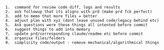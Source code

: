 	1.	command for review code diff, logs and results
	2.	ask followup that its aligns with prd (make prd fck perfect)
	3.	add to memo that more files = better
	4.	adjust plan with xyz (dont leave unused code/legacy behind etc)
	5.	Ask questions were these things all intented before commit
	6.	suggest things to add into memory
	7.	update prd/corresponding claude/readme etc before commit
	8.	organise files/folders
	9.	simplicity code/output - remove mechanical/algorithmical things
